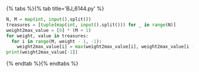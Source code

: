 {% tabs %}{% tab title='BJ_6144.py' %}

```py
N, M = map(int, input().split())
treasures = [tuple(map(int, input().split())) for _ in range(N)]
weight2max_value = [0] * (M + 1)
for weight, value in treasures:
  for i in range(M, weight - 1, -1):
    weight2max_value[i] = max(weight2max_value[i], weight2max_value[i - weight] + value)
print(weight2max_value[-1])
```

{% endtab %}{% endtabs %}
